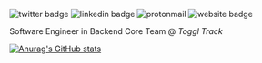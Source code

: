 ![twitter badge](https://img.shields.io/badge/@xn3cr0nx-blue?style=flat-square&link=https://twitter.com/xn3cr0nx&logo=twitter)
![linkedin badge](https://img.shields.io/badge/Patrick-blue?style=flat-square&link=https://www.linkedin.com/in/patrickjusic/&logo=linkedin)
![protonmail](https://img.shields.io/badge/-ProtonMail-blueviolet?style=flat&logo=protonmail&logoColor=white&link=mailto://patrick.jusic@protonmail.com)
![website badge](https://img.shields.io/badge/patrickjusic.com-green?style=flat-square&link=https://patrickjusic.com)

Software Engineer in Backend Core Team @ *Toggl Track*

[![Anurag's GitHub stats](https://github-readme-stats.vercel.app/api?username=xn3cr0nx&theme=tokyonight)](https://github.com/anuraghazra/github-readme-stats)
